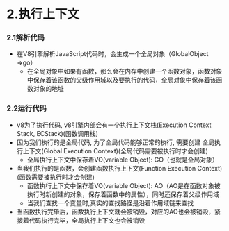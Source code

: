 # 2.执行上下文

### 2.1解析代码

- 在V8引擎解析JavaScript代码时，会生成一个全局对象（GlobalObject =>go）
	- 在全局对象中如果有函数，那么会在内存中创建一个函数对象，函数对象中保存着该函数的父级作用域以及要执行的代码，全局对象中保存着该函数对象的地址

### 2.2运行代码

- v8为了执行代码, v8引擎内部会有一个执行上下文栈(Execution Context Stack, ECStack)(函数调用栈)
- 因为我们执行的是全局代码, 为了全局代码能够正常的执行, 需要创建 全局执行上下文(Global Execution Context)(全局代码需要被执行时才会创建)
	- 全局执行上下文中保存着VO(variable Object): GO（也就是全局对象）
- 当我们执行的是函数，会创建函数执行上下文(Function Execution Context)(函数需要被执行时才会创建)
	- 函数执行上下文中保存着VO(variable Object): AO（AO是在函数对象被执行时新创建的对象，保存着函数中的属性），同时还保存着父级作用域
	- 当我们查找一个变量时,真实的查找路径是沿着作用域链来查找
- 当函数执行完毕后，函数执行上下文就会被销毁，对应的AO也会被销毁，紧接着代码执行完毕，全局执行上下文也会被销毁



